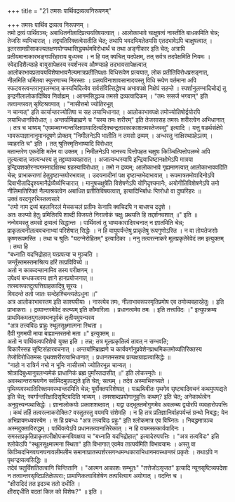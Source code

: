 +++
title = "21 तमसः पार्थिवद्रव्यत्वनिरूपणम्"

+++
तमसः पार्थिव द्रव्यत्व निरूपणम् ।  
तमो द्रव्यं पार्थिवञ्च; अबाधितनीलादिप्रत्ययविषयत्वात् । आलोकाभावे चाक्षुषत्वं नास्तीति बाधकमिति चेन्न; तेजसि व्यभिचारात् । तद्व्यतिरिक्तत्वेसतीति चेत्; तथापि भवदभिमतेतमसि एतदभावेऽपि चाक्षुषत्वात् । इतरसामग्रीसाकल्यलक्षणयोग्यथासिद्ध्यर्थमविरोधार्थं च तथा अङ्गीकार इति चेत्; अत्रापि प्रतीयमानाकारभङ्गपरिहाराय बुध्यस्व । न हि यत् क्वचित् यदपेक्षम्, तत् सर्वत्र तदपेक्षमिति नियमः । स्वेदादिशैत्यग्रहे वायुसापेक्षस्य स्पर्शनस्य औष्ण्यग्रहे तदभावसापेक्षत्वात् आलोकाभावप्रताययविशेषाभावनैल्यमात्रप्रतीतिपक्षाः विधिरूपेण प्रत्ययात्, लोक प्रतीतिविरोधप्रसङ्गात्, नीलमिति धर्मितया स्फुरणाच्च निरस्ताः । प्रलयविनाशावसानादयस्तु विधि रूपेण वर्तमाना अपि स्फटवस्त्वन्तरानुपलम्भात् कस्यचिदित्येव सर्वसंवित्सिद्धेश्च अभावपक्षे निक्षेपं सहन्ते । स्पर्शानुलम्भादिचोद्यं तु इन्द्रनीलालोकादिष्विव निर्वाह्यम् । आगमसिद्धञ्च तमसो द्रव्यत्वादिकम् । "तमः ससर्ज भगवान्" इति तत्वान्तरवत् सृष्टिश्रवणात् । "नासीत्तमो ज्योतिरभूत्  
न चान्यत्" इति कार्यान्तरज्योतिषा च सह लयाभिधानात् । आलोकाभावपक्षे तमोज्योतिषोर्द्वयोरपि लयाभिधानविरोधात् । अन्तर्यामिब्राह्मणे च "यस्य तमः शरीरम्" इति तेजसासह तमसः शरीरत्वेन अभिधानात् । तत्र च भाष्यम् "एवमम्ब्वग्न्यन्तरिक्षवाय्वादित्यदिक्चन्द्रतारकाकाशतमस्तेजस्सु" इत्यादि । यत्तु षडर्थसंक्षेपे भावरूपाज्ञानानुमानदूषणे प्रोक्तम् "निमीलनेऽपि भातीति न तमसो द्रव्यम् । अन्धस्तु नाक्षिस्थग्रहेऽलम् । व्याहरति च" इति । तत् श्रुतिस्मृतिभाष्यादि विरोधात्  
मतान्तरेण एकदेशि मतेन वा उक्तम् । निमीलनेऽपि भानस्य पित्तोपहत चक्षुषः किञ्चित्पित्तोपलम्भे अपि तुल्यत्वात् जात्यन्धस्य तु तद्द्रव्याव्यवहारात् । अजात्यन्धस्यापि इन्द्रियाधिष्टानक्षोभेऽपि मात्रया इन्द्रियशक्तेरनपगमनादक्षिस्थ ग्रहस्याविरोधात् । तमो न द्रव्यम्; आलोकाभावे गृह्यमाणत्वात् आलोकाभाववदिति चेन्न; प्राभाकराणां हेतुदृष्टान्तयोरभावात् । उदयनादीनां पक्ष दृष्टान्तभेदाभावात् । रूपमात्रतमोवादिनोऽपि दिवाभीतादिदृश्यमानैर्द्रव्यैर्व्यभिचारात् । मानुषचक्षुषेति विशेषणेऽपि योगिदृश्यमानैः, अयोगीतिविशेषणेऽपि तमो नीलिमातिरिक्तं नैल्याश्रयत्वेन अबाधित प्रतीतिविषयत्वात्, इत्यादिभिर्बाधः प्तिरोधो वा दुष्परिहरः ॥  
उक्तं वरदगुरुभिस्तत्वसारे  
"तमो नाम द्रव्यं बहलनिरलं मेचकचलं प्रतीमः केनापि क्वचिदपि न बाधश्च ददृशे ।  
अतः कल्प्यो हेतुः प्रमितिरपि शाब्दी विजयते निरालोकं चक्षुः प्रथयति हि तद्दर्शनवशात् ॥" इति ॥  
नन्वेवमस्तु तमसो द्रव्यत्वं सिद्धान्तः । पार्थिवत्वं तु भाष्यकारादिवचनात् न ज्ञातमिति चेन्न; प्राकृतत्वनीलत्ववचनाभ्यां परिशेषात् सिद्धेः । न हि वायुपर्यन्तेषु प्राकृतेषु रूपगुणोऽस्ति । न वा तोयतेजसोः कृष्णरूपमस्ति । तथा च श्रुतिः "यदग्नेरोहितम्" इत्यादिका । ननु तत्वरत्नाकरे मूलप्रकृतेरेवेदं तम इत्युक्तम् । तथा हि  
"बध्नाति यदभिद्रोहात् यत्प्रपत्या च मुञ्चति ।  
जन्तूँस्तमस्तमाश्रित्य हरिं तत्प्रविविच्ये ॥  
अतो न काकदन्तानामिव तस्य परीक्षणम् ।  
उपेक्ष्यं बन्धकत्वस्य ज्ञाने हानप्रयोजनात् ॥  
तत्स्वरूपतदुत्पत्तिग्राहकादिषु सूरयः ।  
विवदन्ते ततो जातः सन्देहश्चिन्त्यतेऽधुना ॥"  
अत्र आलोकाभावस्तम इति काश्यपीयाः । नास्त्येव तमः, नीलाभावरूपस्मृतिप्रमोष एव तमोव्यवहारहेतुः । इति प्राभाकराः । द्रव्यान्तरमेवेदं कल्प्यम् इति कौमारिलाः । प्रधानत्वमेव तमः । इति तत्त्वविदः ।" इत्युपक्रम्य प्राथमिकमतयुगलमथनपूर्वकं तृतीयमुपन्यस्य  
"अत्र तत्त्वविदः प्राहुः स्थूलसूक्ष्मात्मना स्थिता ।  
दैवी गुणमयी माया बाह्यान्तरतमो मता ॥" इत्युक्तम् ॥  
अतो न पार्थिवत्वपरिशेषो युक्त इति । तन्न; तत्र मूलप्रकृतित्वं तावत् न सम्भवति;  
विकारैस्सह सृष्टिसंहारवचनात् । अन्तर्यामिब्राह्मणे च कार्यवर्गानुप्रवेशेनप्राथमिकतमोव्यतिरिक्तस्य तेजोविरोधितमसः पृथक्शरीरत्वाभिधानात् । प्रधानतमसश्च प्रत्यक्षग्राह्यत्वासिद्धेः ॥  
"नाहो न रात्रिर्न नभो न भूमिः नासीत्तमो ज्योतिरभून्न चान्यत् ।  
श्रोत्रादिबुध्यानुपलभ्यमेकं प्राधानिकं ब्रह्म पुमाँस्तदासीत् ॥" इति लोकस्मृतेः ॥  
अवस्थान्तराश्रयणेन सर्वमिदमुपपद्यते इति चेत्; सत्यम् । तदेव अस्माभिरुच्यते । पृथिव्यवस्थातिरिक्तमवस्थान्तरमिति चेन्न; पूर्वोक्तपरिशेषात् । पऋथिवीतः पृथगेव सृष्ट्यादिवचनं कथमुपपद्यते इति चेत्; स्वर्गान्तरिक्षादिसृष्टिवदिति भाव्यम् । तमश्शब्दप्रयोगानुवृत्तिः कथम्? इति चेत्; अनेकार्थत्वेन अनुवृत्त्यन्यथासिद्धेः । ज्ञानालोकयोः प्रकाशशब्दवत् । यद्वा उद्भूततमोगुणमेव अवलम्ब्य द्वयोरपि व्यवहारोपपत्तिः । कथं तर्हि तत्वरत्नाकरोक्तिः? वस्तुतस्तु वयमपि संशेमहि । न हि तत्र प्रतिज्ञानिर्वाहपर्यन्तं ग्रन्थो निबद्धः; येन अभिप्रायमध्यवस्येम । स हि प्रबन्धः "अत्र तत्त्वविदः प्रहुः" इति श्लोकमात्र एव विघ्नितः । निबद्धमात्रञ्च अस्मदुक्ताविरुद्धम् । पार्थिवत्वेऽपि प्रधानतत्वानातिरेकात् । न हि वयमसत्कार्यवादिनः । समस्तप्रकृतिप्राकृतपरीक्षोपक्रमविवक्षया च "बध्नाति यदभिद्रोहात्" इत्यादेरुपपत्तिः । "अत्र तत्वविदः" इति श्लोकेऽपि "स्थूलसूक्ष्मात्मना स्थिता" इति विभागात् एवमेव तात्पर्यमिति विभावयामः । अस्तु वा किञ्चिदभिनवघनघनावलीमलीम समानाघ्रातस्पर्शरसगन्धमन्धकाराभिधानमवस्थान्तरं प्रकृतेः । तथाऽपि न पृथग्द्रव्यत्वसिद्धिः ॥  
तदेवं चतुर्विंशतितत्वानि चिन्तितानि । "आत्मन आकाशः सम्भूतः" "तत्तेजोऽसृजत" इत्यादि न्यूनसृष्टिव्यपदेशा न तत्वान्तरसृष्टिप्रतिक्षेपपराः; प्रामाणिकत्वाविशेषेण तत्परित्याग अयोगात् । वदन्ति च ।  
"क्षीरादिदं तत इदञ्च ततो दधीति ।  
क्षीराद्दधीति वदतां किल को विशेषः?" ॥ इति ।